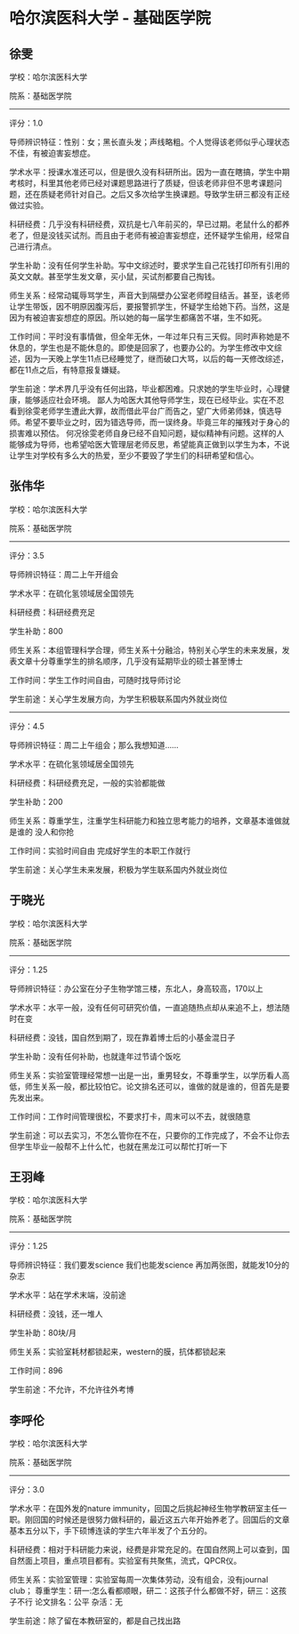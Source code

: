 # 哈尔滨医科大学 - 基础医学院

## 徐雯

学校：哈尔滨医科大学

院系：基础医学院

* * *

评分：1.0

导师辨识特征：性别：女；黑长直头发；声线略粗。个人觉得该老师似乎心理状态不佳，有被迫害妄想症。

学术水平：授课水准还可以，但是很久没有科研所出。因为一直在瞎搞，学生中期考核时，科里其他老师已经对课题思路进行了质疑，但该老师非但不思考课题问题，还在质疑老师针对自己。之后又多次给学生换课题。导致学生研三都没有正经做过实验。

科研经费：几乎没有科研经费，双抗是七八年前买的，早已过期。老鼠什么的都养老了，但是没钱买试剂。而且由于老师有被迫害妄想症，还怀疑学生偷用，经常自己进行清点。

学生补助：没有任何学生补助。写中文综述时，要求学生自己花钱打印所有引用的英文文献。甚至学生发文章，买小鼠，买试剂都要自己掏钱。

师生关系：经常动辄辱骂学生，声音大到隔壁办公室老师瞠目结舌。甚至，该老师让学生带饭，因不明原因腹泻后，要报警抓学生，怀疑学生给她下药。当然，这是因为有被迫害妄想症的原因。所以她的每一届学生都痛苦不堪，生不如死。

工作时间：平时没有事情做，但全年无休，一年过年只有三天假。同时声称她是不休息的，学生也是不能休息的。即使是回家了，也要办公的。为学生修改中文综述，因为一天晚上学生11点已经睡觉了，继而破口大骂，以后的每一天修改综述，都在11点之后，有特意报复嫌疑。

学生前途：学术界几乎没有任何出路，毕业都困难。只求她的学生毕业时，心理健康，能够适应社会环境。
鄙人为哈医大其他导师学生，现在已经毕业。实在不忍看到徐雯老师学生遭此大罪，故而借此平台广而告之，望广大师弟师妹，慎选导师。希望不要毕业之时，因为错选导师，而一误终身。毕竟三年的摧残对于身心的损害难以预估。
何况徐雯老师自身已经不自知问题，疑似精神有问题。这样的人能够成为导师，也希望哈医大管理层老师反思，希望能真正做到以学生为本，不说让学生对学校有多么大的热爱，至少不要毁了学生们的科研希望和信心。

## 张伟华

学校：哈尔滨医科大学

院系：基础医学院

* * *

评分：3.5

导师辨识特征：周二上午开组会

学术水平：在硫化氢领域居全国领先

科研经费：科研经费充足

学生补助：800

师生关系：本组管理科学合理，师生关系十分融洽，特别关心学生的未来发展，发表文章十分尊重学生的排名顺序，几乎没有延期毕业的硕士甚至博士

工作时间：学生工作时间自由，可随时找导师讨论

学生前途：关心学生发展方向，为学生积极联系国内外就业岗位

* * *

评分：4.5

导师辨识特征：周二上午组会；那么我想知道……

学术水平：在硫化氢领域居全国领先

科研经费：科研经费充足，一般的实验都能做

学生补助：200

师生关系：尊重学生，注重学生科研能力和独立思考能力的培养，文章基本谁做就是谁的 没人和你抢

工作时间：实验时间自由 完成好学生的本职工作就行

学生前途：关心学生未来发展，积极为学生联系国内外就业岗位

## 于晓光

学校：哈尔滨医科大学

院系：基础医学院

* * *

评分：1.25

导师辨识特征：办公室在分子生物学馆三楼，东北人，身高较高，170以上

学术水平：水平一般，没有任何可研究价值，一直追随热点却从来追不上，想法随时在变

科研经费：没钱，国自然到期了，现在靠着博士后的小基金混日子

学生补助：没有任何补助，也就逢年过节请个饭吃

师生关系：实验室管理经常想一出是一出，重男轻女，不尊重学生，以学历看人高低，师生关系一般，都比较怕它。论文排名还可以，谁做的就是谁的，但首先是要先发出来。

工作时间：工作时间管理很松，不要求打卡，周末可以不去，就很随意

学生前途：可以去实习，不怎么管你在不在，只要你的工作完成了，不会不让你去但学生毕业一般帮不上什么忙，也就在黑龙江可以帮忙打听一下

## 王羽峰

学校：哈尔滨医科大学

院系：基础医学院

* * *

评分：1.25

导师辨识特征：我们要发science
我们也能发science
再加两张图，就能发10分的杂志

学术水平：站在学术末端，没前途

科研经费：没钱，还一堆人

学生补助：80块/月

师生关系：实验室耗材都锁起来，western的膜，抗体都锁起来

工作时间：896

学生前途：不允许，不允许往外考博

## 李呼伦

学校：哈尔滨医科大学

院系：基础医学院

* * *

评分：3.0

学术水平：在国外发的nature immunity，回国之后挑起神经生物学教研室主任一职。刚回国的时候还是很努力做科研的，最近这五六年开始养老了。回国后的文章基本五分以下，手下硕博连读的学生六年半发了个五分的。

科研经费：相对于科研能力来说，经费是非常充足的。在国自然网上可以查到，国自然面上项目，重点项目都有。实验室有共聚焦，流式，QPCR仪。

师生关系：实验室管理：实验室每周一次集体劳动，没有组会，没有journal club；
尊重学生：研一:怎么看都顺眼，研二：这孩子什么都做不好，研三：这孩子不行
论文排名：公平
杂活：无

学生前途：除了留在本教研室的，都是自己找出路